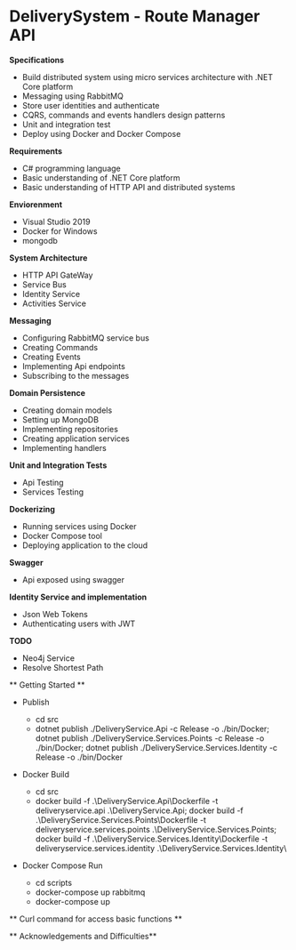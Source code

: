 # DeliverySystem - Route Manager API

**Specifications**

 - Build distributed system using micro services architecture with .NET
   Core platform
 - Messaging using RabbitMQ
 - Store user identities and authenticate
 - CQRS, commands and events handlers design patterns
 - Unit and integration test
 - Deploy using Docker and Docker Compose

**Requirements**

 - C# programming language
 - Basic understanding of .NET Core platform
 - Basic understanding of HTTP API and distributed systems

**Enviorenment**

- Visual Studio 2019
- Docker for Windows
- mongodb

**System Architecture**

- HTTP API GateWay
- Service Bus
- Identity Service
- Activities Service

**Messaging**
- Configuring RabbitMQ service bus
- Creating Commands
- Creating Events
- Implementing Api endpoints
- Subscribing to the messages

**Domain Persistence**
- Creating domain models
- Setting up MongoDB
- Implementing repositories
- Creating application services
- Implementing handlers

**Unit and Integration Tests**
 - Api Testing
 - Services Testing

 **Dockerizing**
 - Running services using Docker
 - Docker Compose tool
 - Deploying application to the cloud

 **Swagger** 
 - Api exposed using swagger

 **Identity Service and implementation**
 - Json Web Tokens
 - Authenticating users with JWT

**TODO** 
- Neo4j Service
- Resolve Shortest Path 

** Getting Started **

- Publish
	- cd src
	- dotnet publish ./DeliveryService.Api -c Release -o ./bin/Docker; dotnet publish ./DeliveryService.Services.Points -c Release -o ./bin/Docker; dotnet publish ./DeliveryService.Services.Identity -c Release -o ./bin/Docker

- Docker Build
	- cd src
	- docker build -f .\DeliveryService.Api\Dockerfile -t deliveryservice.api .\DeliveryService.Api\; docker build -f .\DeliveryService.Services.Points\Dockerfile -t deliveryservice.services.points .\DeliveryService.Services.Points\; docker build -f .\DeliveryService.Services.Identity\Dockerfile -t deliveryservice.services.identity .\DeliveryService.Services.Identity\

- Docker Compose Run
	- cd scripts
	- docker-compose up rabbitmq
	- docker-compose up

** Curl command for access basic functions **


** Acknowledgements and Difficulties**
 
